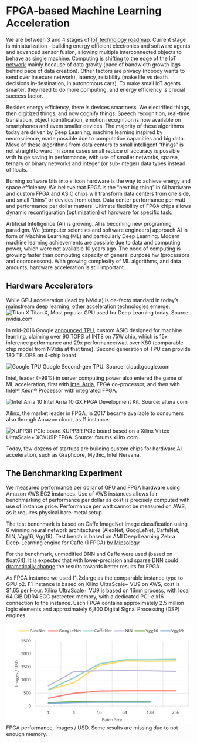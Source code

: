 # FPGA-based Machine Learning Acceleration

We are between 3 and 4 stages of [IoT technology roadmap](https://en.wikipedia.org/wiki/Internet_of_things#/media/File:Internet_of_Things.svg). Current stage is miniaturization  - building energy efficient electronics and software agents and advanced sensor fusion, allowing multiple interconnected objects to behave as single machine. Computing is shifting to the edge of the [IoT network](http://cdn.iotwf.com/resources/72/IoT_Reference_Model_04_June_2014.pdf) mainly because of data gravity (pace of bandwidth growth lags behind pace of data creation). Other factors are privacy (nobody wants to send over insecure network), latency, reliability (make life vs death decisions in-destination, in autonomous cars). To make small IoT agents smarter, they need to do more computing, and energy efficiency is  crucial success factor. 

Besides energy efficiency, there is devices smartness. We electrified things, then digitized things, and now cognify things. Speech recognition, real-time translation, object identification, emotion recognition is now available on smartphones and evem smaller devices. The majority of these algorithms today are driven by Deep Learning, machine learning inspired by neuroscience, made possible due to computation capacities and big data. Move of these algorithms from data centers to small intelligent “things” is not straightforward. In some cases small reduce of accuracy is possible with huge saving in performance, with use of smaller networks, sparse, ternary or binary networks and integer (or sub-integer) data types instead of floats.

Burning software bits into silicon hardware is the way to achieve energy and space efficiency. We believe that FPGA is the “next big thing” in AI hardware and custom FPGA and ASIC chips will transform data centers from one side, and small “thins” or devices from other. Data center performance per watt and performance per dollar matters. Ultimate flexibility of FPGA chips allows dynamic reconfiguration (optimization) of hardware for specific task. 

Artificial Intelligence (AI) is growing. AI is becoming new programing paradigm. We [computer scientists and software engineers] approach AI in form of Machine Learning (ML) and particularly Deep Learning. Modern machine learning achievements are possible due to data and computing power, which were not available 10 years ago. The need of computing is growing faster than computing capacity of general purpose hw (processors and coprocessors). With growing complexity of ML algorithms, and data amounts, hardware acceleration is still important. 



## Hardware Accelerators
While GPU acceleration (lead by NVidia) is de-facto standard in today’s mainstream deep learning, other acceleration technologies emerge.
![Titan X](http://images.nvidia.com/pascal/img/titanx/titanx-design.png "Titan X")
Titan X, Most popular GPU used for Deep Learning today. Source: nvidia.com

In mid-2016 Google [announced TPU](https://cloudplatform.googleblog.com/2016/05/Google-supercharges-machine-learning-tasks-with-custom-chip.html), custom ASIC designed for machine learning, claiming over 90 TOPS of INT8 on 75W chip, which is 15x inference performance and 29x performance/watt over K80 (comparable chip model from NVidia at that time). Second generation of TPU can provide 180 TFLOPS on 4-chip board.

![Google TPU](https://cloud.google.com/images/products/tpu/accelerated-machine.png)
Google Second-gen TPU. Source: cloud.google.com

Intel, leader (>99%) in server computing power also entered the game of ML acceleration, first with [Intel Arria](https://www.altera.com/products/boards_and_kits/dev-kits/altera/acceleration-card-arria-10-gx.html), FPGA co-processor, and then with Intel® Xeon® Processor with integrated FPGA. 

![Intel Arria 10](https://www.altera.com.cn/content/dam/altera-www/global/en_US/images/products/devkits/altera/images/arria10_fpga_kit.jpg)
Intel Arria 10 GX FPGA Development Kit. Source: altera.com

Xilinx, the market leader in FPGA, in 2017 became available to consumers also through Amazon cloud, as f1 instance.

![XUPP3R PCIe board](https://xlnx.i.lithium.com/t5/image/serverpage/image-id/28855i0F079A5BD6C6C786?v=1.0)
XUPP3R PCIe board based on a Xilinx Virtex UltraScale+ XCVU9P FPGA.  Source: forums.xilinx.com

Today, few dozens of startups are building custom chips for hardware AI acceleration, such as Graphcore, Mythic, Intel Nervana.

## The Benchmarking Experiment

We measured performance per dollar of GPU and FPGA hardware using Amazon AWS EC2 instances.  Use of AWS instances allows fair benchmarking of performance per dollar as cost is precisely computed with use of instance price. Performance per watt cannot be measured on AWS, as it requires physical bare-metal setup. 

The test benchmark is based on Caffe ImageNet image classification using 6 winning neural network architectures (AlexNet, GoogLeNet, CaffeNet, NIN, Vgg16, Vgg19). Test bench is based on AMI Deep Learning Zebra Deep-Learning engine for Caffe (1 FPGA) [by Mipsology](https://aws.amazon.com/marketplace/pp/B073SHB43M)

For the benchmark, unmodified DNN and Caffe were used (based on float64). It is expected that with lower-precision and sparse DNN could [dramatically change](https://www.nextplatform.com/2017/03/21/can-fpgas-beat-gpus-accelerating-next-generation-deep-learning/) the results towards better results for FPGA. 

As FPGA instance we used f1.2xlarge as the comparable instance type to GPU p2. F1 instance is based on Xilinx UltraScale+ VU9 on AWS, cost is $1.65 per Hour. Xilinx UltraScale+ VU9 is based on 16nm process, with local 64 GiB DDR4 ECC protected memory, with a dedicated PCI-e x16 connection to the instance.  Each FPGA contains approximately 2.5 million logic elements and approximately 6,800 Digital Signal Processing (DSP) engines.  

![FPGA performance](img/fpga-img-usd.png)
FPGA performance, Images / USD. Some results are missing due to not enough memory.
